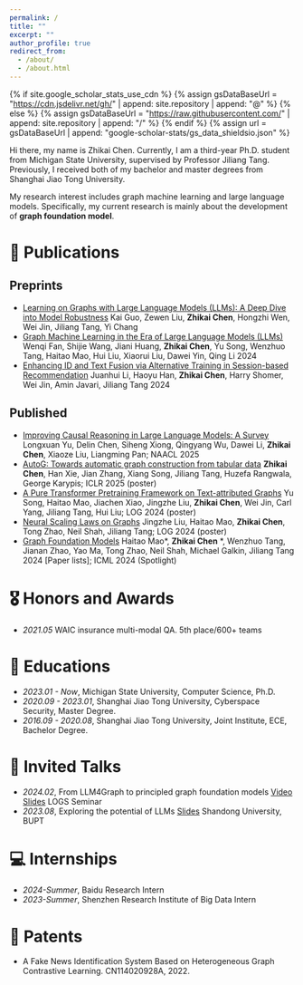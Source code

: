 ```yaml
---
permalink: /
title: ""
excerpt: ""
author_profile: true
redirect_from: 
  - /about/
  - /about.html
---
```


{% if site.google_scholar_stats_use_cdn %}
{% assign gsDataBaseUrl = "https://cdn.jsdelivr.net/gh/" | append: site.repository | append: "@" %}
{% else %}
{% assign gsDataBaseUrl = "https://raw.githubusercontent.com/" | append: site.repository | append: "/" %}
{% endif %}
{% assign url = gsDataBaseUrl | append: "google-scholar-stats/gs_data_shieldsio.json" %}

<span class='anchor' id='about-me'></span>

Hi there, my name is Zhikai Chen. Currently, I am a third-year Ph.D. student from Michigan State University, supervised by Professor Jiliang Tang. Previously, I received both of my bachelor and master degrees from Shanghai Jiao Tong University.

My research interest includes graph machine learning and large language models. Specifically, my current research is mainly about the development of **graph foundation model**.

# 📝 Publications 

## Preprints
- [Learning on Graphs with Large Language Models (LLMs): A Deep Dive into Model Robustness](https://example.com) Kai Guo, Zewen Liu, **Zhikai Chen**, Hongzhi Wen, Wei Jin, Jiliang Tang, Yi Chang
- [Graph Machine Learning in the Era of Large Language Models (LLMs)](https://example.com) Wenqi Fan, Shijie Wang, Jiani Huang, **Zhikai Chen**, Yu Song, Wenzhuo Tang, Haitao Mao, Hui Liu, Xiaorui Liu, Dawei Yin, Qing Li 2024
- [Enhancing ID and Text Fusion via Alternative Training in Session-based Recommendation](https://example.com) Juanhui Li, Haoyu Han, **Zhikai Chen**, Harry Shomer, Wei Jin, Amin Javari, Jiliang Tang 2024

## Published
- [Improving Causal Reasoning in Large Language Models: A Survey](https://example.com) Longxuan Yu, Delin Chen, Siheng Xiong, Qingyang Wu, Dawei Li, **Zhikai Chen**, Xiaoze Liu, Liangming Pan; NAACL 2025
- [AutoG: Towards automatic graph construction from tabular data](https://example.com) **Zhikai Chen**, Han Xie, Jian Zhang, Xiang Song, Jiliang Tang, Huzefa Rangwala, George Karypis; ICLR 2025 (poster)
- [A Pure Transformer Pretraining Framework on Text-attributed Graphs](https://example.com) Yu Song, Haitao Mao, Jiachen Xiao, Jingzhe Liu, **Zhikai Chen**, Wei Jin, Carl Yang, Jiliang Tang, Hui Liu; LOG 2024 (poster)
- [Neural Scaling Laws on Graphs](https://example.com) Jingzhe Liu, Haitao Mao, **Zhikai Chen**, Tong Zhao, Neil Shah, Jiliang Tang; LOG 2024 (poster)
- [Graph Foundation Models](https://example.com) Haitao Mao*, **Zhikai Chen** *, Wenzhuo Tang, Jianan Zhao, Yao Ma, Tong Zhao, Neil Shah, Michael Galkin, Jiliang Tang 2024 [Paper lists]; ICML 2024 (Spotlight)

# 🎖 Honors and Awards
- *2021.05* WAIC insurance multi-modal QA. 5th place/600+ teams

# 📖 Educations
- *2023.01 - Now*, Michigan State University, Computer Science, Ph.D.
- *2020.09 - 2023.01*, Shanghai Jiao Tong University, Cyberspace Security, Master Degree.
- *2016.09 - 2020.08*, Shanghai Jiao Tong University, Joint Institute, ECE, Bachelor Degree.

# 💬 Invited Talks
- *2024.02*, From LLM4Graph to principled graph foundation models [Video](https://example.com) [Slides](https://example.com) LOGS Seminar
- *2023.08*, Exploring the potential of LLMs [Slides](https://example.com) Shandong University, BUPT

# 💻 Internships
- *2024-Summer*, Baidu Research Intern
- *2023-Summer*, Shenzhen Research Institute of Big Data Intern

# 🏅 Patents
- A Fake News Identification System Based on Heterogeneous Graph Contrastive Learning. CN114020928A, 2022.
